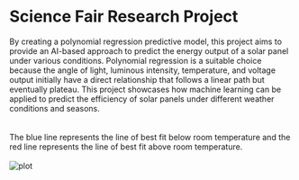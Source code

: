 # Science Fair Research Project

By creating a polynomial regression predictive model, this project aims to provide an AI-based approach to predict the energy output of a solar panel under various conditions. Polynomial regression is a suitable choice because the angle of light, luminous intensity, temperature, and voltage output initially have a direct relationship that follows a linear path but eventually plateau. This project showcases how machine learning can be applied to predict the efficiency of solar panels under different weather conditions and seasons.
<br />
<br />
<br />
The blue line represents the line of best fit below room temperature and the red line represents the line of best fit above room temperature.
<br />
<br />
![plot](https://github.com/Overclocker2077/Solar-Panel-Research-Project/blob/main/Screenshot%202024-11-28%20091100.png)
